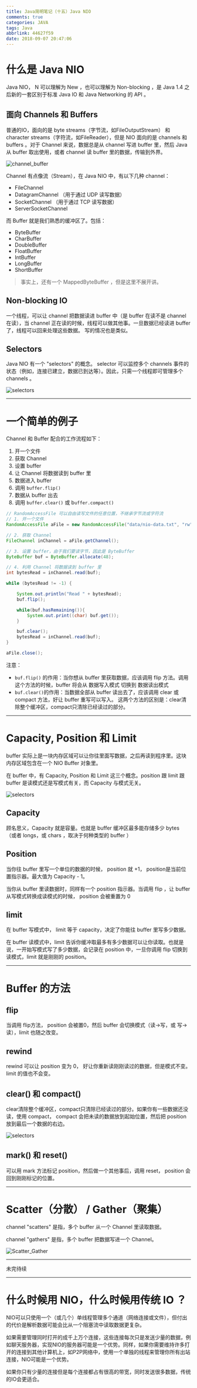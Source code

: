 ```yaml
---
title: Java简明笔记（十五）Java NIO
comments: true
categories: JAVA
tags: Java
abbrlink: 44627f59
date: 2018-09-07 20:47:06
---
```


# 什么是 Java NIO

Java NIO， N 可以理解为 New ，也可以理解为 Non-blocking ，是 Java 1.4 之后新的一套区别于标准 Java IO 和 Java Networking 的 API 。

## 面向 Channels 和 Buffers

普通的IO，面向的是 byte streams（字节流，如FileOutputStream） 和 character streams（字符流，如FileReader），但是 NIO 面向的是 channels 和 buffers 。对于 Channel 来说，数据总是从 channel 写进 buffer 里，然后 Java 从 buffer 取出使用，或者 channel 读 buffer 里的数据，传输到外界。

![channel_buffer](../../../../images/Java/channel_buffer.png)

Channel 有点像流（Stream），在 Java NIO 中，有以下几种 channel：

- FileChannel
- DatagramChannel （用于通过 UDP 读写数据）
- SocketChannel （用于通过 TCP 读写数据）
- ServerSocketChannel

而 Buffer 就是我们熟悉的缓冲区了。包括：

- ByteBuffer
- CharBuffer
- DoubleBuffer
- FloatBuffer
- IntBuffer
- LongBuffer
- ShortBuffer

<!-- more -->

> 事实上，还有一个 MappedByteBuffer ，但是这里不展开讲。

## Non-blocking IO

一个线程，可以让 channel 把数据读进 buffer 中（是 buffer 在读不是 channel 在读），当 channel 正在读的时候，线程可以做其他事。一旦数据已经读进 buffer 了，线程可以回来处理这些数据。 写的情况也是类似。


## Selectors
Java NIO 有一个 "selectors" 的概念。 selector 可以监控多个 channels 事件的状态（例如，连接已建立，数据已到达等）。因此，只需一个线程即可管理多个 channels 。

![selectors](../../../../images/Java/overview-selectors.png)

---

# 一个简单的例子

Channel 和 Buffer 配合的工作流程如下：

1. 开一个文件
2. 获取 Channel
3. 设置 buffer
4. 让 Channel 将数据读到 buffer 里
5. 数据进入 buffer
6. 调用 `buffer.flip()`
7. 数据从 buffer 出去
8. 调用 `buffer.clear()` 或 b`uffer.compact()`

```java
// RandomAccessFile 可以自由读写文件的任意位置，不继承字节流或字符流
// 1. 开一个文件
RandomAccessFile aFile = new RandomAccessFile("data/nio-data.txt", "rw");

// 2. 获取 Channel
FileChannel inChannel = aFile.getChannel();

// 3. 设置 buffer，由于我们要读字节，因此是 ByteBuffer
ByteBuffer buf = ByteBuffer.allocate(48);

// 4. 利用 Channel 将数据读到 buffer 里
int bytesRead = inChannel.read(buf);

while (bytesRead != -1) {

    System.out.println("Read " + bytesRead);
    buf.flip();

    while(buf.hasRemaining()){
        System.out.print((char) buf.get());
    }

    buf.clear();
    bytesRead = inChannel.read(buf);
}

aFile.close();
```

注意：

- `buf.flip()` 的作用：当你想从 buffer 里获取数据，应该调用 flip 方法。调用这个方法的时候，buffer 将会从 数据写入模式 切换到 数据读出模式
- `buf.clear()`的作用：当数据全部从 buffer 读出去了，应该调用 clear 或 compact 方法，好让 buffer 重写可以写入。 这两个方法的区别是：clear清除整个缓冲区，compact只清除已经读过的部分。

---

# Capacity, Position 和 Limit

buffer 实际上是一块内存区域可以让你往里面写数据，之后再读到程序里。这块内存区域包含在一个 NIO Buffer 对象里。

在 buffer 中，有 Capacity, Position 和 Limit 这三个概念。position 跟 limit 跟 buffer 是读模式还是写模式有关，而 Capacity 与模式无关。

![selectors](../../../../images/Java/buffers-modes.png)

## Capacity

顾名思义，Capacity 就是容量。也就是 buffer 缓冲区最多能存储多少 bytes （或者 longs，或 chars ，取决于何种类型的 buffer ）

## Position

当你往 buffer 里写一个单位的数据的时候， position 就 +1， position是当前位置指示器。最大值为 Capacity - 1。

当你从 buffer 里读数据时，同样有一个 position 指示器。当调用 flip ，让 buffer 从写模式转换成读模式的时候， position 会被重置为 0

## limit

在 buffer 写模式中， limit 等于 capacity，决定了你能往 buffer 里写多少数据。

在 buffer 读模式中，limit 告诉你缓冲取最多有多少数据可以让你读取。也就是说，一开始写模式写了多少数据，会记录在 position 中，一旦你调用 flip 切换到读模式，limit 就是刚刚的 position。

---

# Buffer 的方法

## flip

当调用 flip方法， position 会被置0，然后 buffer 会切换模式（读->写，或 写->读），limit 也随之改变。

## rewind

rewind 可以让 position 变为 0， 好让你重新读刚刚读过的数据，但是模式不变。limit 的值也不会变。

## clear() 和 compact()

clear清除整个缓冲区，compact只清除已经读过的部分。如果你有一些数据还没读，使用 compact， compact 会把未读的数据放到起始位置，然后把 position 放到最后一个数据的右边。

![selectors](../../../../images/Java/compact.png)


## mark() 和 reset()

可以用 mark 方法标记 position，然后做一个其他事后，调用 reset， position 会回到刚刚标记的位置。


---


# Scatter（分散） / Gather（聚集）

channel "scatters" 是指，多个 buffer 从一个 Channel 里读取数据。

channel "gathers" 是指，多个 buffer 把数据写进一个 Channel。

![Scatter_Gather](../../../../images/Java/Scatter_Gather.png)

---

未完待续



---

# 什么时候用 NIO，什么时候用传统 IO ？

NIO可以只使用一个（或几个）单线程管理多个通道（网络连接或文件），但付出的代价是解析数据可能会比从一个阻塞流中读取数据更复杂。

如果需要管理同时打开的成千上万个连接，这些连接每次只是发送少量的数据，例如聊天服务器，实现NIO的服务器可能是一个优势。同样，如果你需要维持许多打开的连接到其他计算机上，如P2P网络中，使用一个单独的线程来管理你所有出站连接，NIO可能是一个优势。

如果你只有少量的连接但是每个连接都占有很高的带宽，同时发送很多数据，传统的IO会更适合。
